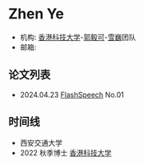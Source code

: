 # Zhen Ye

- 机构: [香港科技大学](../Institutions/HKUST.md)-[郭毅可](../Authors/郭毅可_(Yike_Guo).md)-[雪巍](../Authors/雪巍_(Wei_Xue).md)团队
- 邮箱: 

## 论文列表

- 2024.04.23 [FlashSpeech](../Models/Diffusion/2024.04.23_FlashSpeech.md) No.01

## 时间线

- 西安交通大学
- 2022 秋季博士 [香港科技大学](../Institutions/HKUST.md)